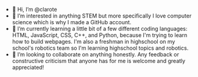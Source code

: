 - 👋 Hi, I’m @clarote
- 👀 I’m interested in anything STEM but more specifically I love computer science which is why I made a GitHub account.
- 🌱 I’m currently learning a little bit of a few different coding languages: HTML, JavaScript, CSS, C++, and Python, because I'm trying to learn how to build webpages. I'm also a freshman in highschool on my school's robotics team so I'm learning highschool topics and robotics. 
- 💞️ I’m looking to collaborate on anything honestly. Any feedback or constructive criticism that anyone has for me is welcome and greatly appreciated!

<!---
clarote/clarote is a ✨ special ✨ repository because its `README.md` (this file) appears on your GitHub profile.
You can click the Preview link to take a look at your changes.
--->
